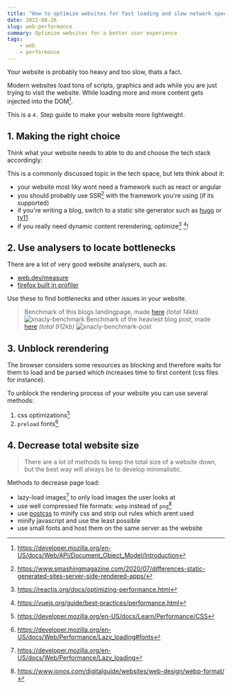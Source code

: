 ```yaml
---
title: "How to optimize websites for fast loading and slow network speeds"
date: 2022-08-26
slug: web-performance
summary: Optimize websites for a better user experience
tags:
    - web
    - performance
---
```


Your website is probably too heavy and too slow, thats a fact. 

Modern websites load tons of scripts, graphics and ads while you are just trying to visit the website.
While loading more and more content gets injected into the DOM[^dom].


This is a `4.` Step guide to make your website more lightweight.

## 1. Making the right choice

Think what your website needs to able to do and choose the tech stack accordingly:

This is a commonly discussed topic in the tech space, but lets think about it:

- your website most liky wont need a framework such as react or angular
- you should probably use SSR[^ssr] with the framework you're using (if its supported)
- if you're writing a blog, switch to a static site generator such as [hugo](https://gohugo.io) or [ty11](https://www.11ty.dev)
- if you really need dynamic content rerendering, optimize[^react_optimize] [^vuejs_optimize]!

## 2. Use analysers to locate bottlenecks

There are a lot of very good website analysers, such as:

- [web.dev/measure](https://web.dev/measure/)
- [firefox built in profiler](https://firefox-source-docs.mozilla.org/devtools-user/network_monitor/index.html) 

Use these to find bottlenecks and other issues in your website.


> Benchmark of this blogs landingpage, made [here](https://web.dev/measure/?url=https%3A%2F%2Fxnacly.me) *(total 14kb)*
> ![xnacly-benchmark](/optimize/blog-benchmark.webp)
> Benchmark of the heaviest blog post, made [here](https://web.dev/measure/?url=https%3A%2F%2Fxnacly.me%2Fposts%2F2022%2Flinux_guide_for_powerusers%2F) *(total 912kb)*
> ![xnacly-benchmark-post](/optimize/blog-post-benchmark.webp)

## 3. Unblock rerendering

The browser considers some resources as blocking and therefore waits for them to load and be parsed which increases time to first content (css files for instance).

To unblock the rendering process of your website you can use several methods:

1.  css optimizations[^css-optimiziations]
2.  `preload` fonts[^font-preload]


## 4. Decrease total website size

> There are a lot of methods to keep the total size of a website down, but the best way will always be to develop minimalistic.

Methods to decrease page load:

- lazy-load images[^lazy-loading] to only load images the user looks at
- use well compressed file formats: `webp` instead of `png`[^webp-vs-png]
- use [postcss](https://purgecss.com/getting-started.html) to minify css and strip out rules which arent used
- minify javascript and use the least possible
- use small fonts and host them on the same server as the website



[^dom]: https://developer.mozilla.org/en-US/docs/Web/API/Document_Object_Model/Introduction
[^ssr]: https://www.smashingmagazine.com/2020/07/differences-static-generated-sites-server-side-rendered-apps/
[^react_optimize]: https://reactjs.org/docs/optimizing-performance.html
[^vuejs_optimize]: https://vuejs.org/guide/best-practices/performance.html
[^lazy-loading]: https://developer.mozilla.org/en-US/docs/Web/Performance/Lazy_loading
[^css-optimiziations]: https://developer.mozilla.org/en-US/docs/Learn/Performance/CSS
[^font-preload]: https://developer.mozilla.org/en-US/docs/Web/Performance/Lazy_loading#fonts
[^webp-vs-png]: https://www.ionos.com/digitalguide/websites/web-design/webp-format/
